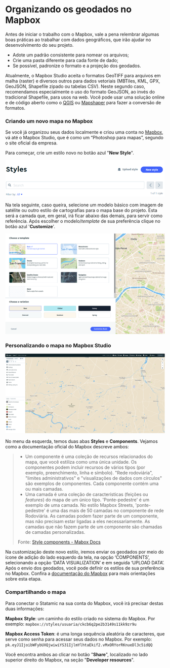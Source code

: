 # Organizando os geodados no Mapbox

Antes de iniciar o trabalho com o Mapbox, vale a pena relembrar algumas boas práticas ao trabalhar com dados geográficos, que irão ajudar no desenvolvimento do seu projeto.

* Adote um padrão consistente para nomear os arquivos;
* Crie uma pasta diferente para cada fonte de dado;
* Se possível, padronize o formato e a projeção dos geodados.

Atualmente, o Mapbox Studio aceita o formatos GeoTIFF para arquivos em malha (raster) e diversos outros para dados vetoriais (MBTiles, KML, GPX, GeoJSON, Shapefile zipado ou tabelas CSV). Neste segundo caso, recomendamos especialmente o uso do formato GeoJSON, ao invés do tradicional Shapefile, para usos na web. Você pode usar uma solução online e de código aberto como o [QGIS](https://qgis.org) ou [Mapshaper](https://mapshaper.org/) para fazer a conversão de formatos.

### Criando um novo mapa no Mapbox

Se você já organizou seus dados localmente e criou uma conta no [Mapbox](https://www.mapbox.com/), vá até o Mapbox Studio, que é como um “Photoshop para mapas”, segundo o site oficial da empresa.

Para começar, crie um estilo novo no botão azul "**New Style**".

![](.gitbook/assets/newstyle.png)

Na tela seguinte, caso queira, selecione um modelo básico com imagem de satélite ou outro estilo de cartografias para o mapa base do projeto. Esta será a camada que, em geral, irá ficar abaixo das demais, para servir como referência. Após escolher o modelo/_template_ de sua preferência clique no botão azul '**Customize**'.

![](.gitbook/assets/basemap.png)

### Personalizando o mapa no Mapbox Studio

![A sua visualização padrão do Mapbox Studio deve ter mais ou menos essa cara.](.gitbook/assets/mapbox.png)

No menu da esquerda, temos duas abas **Styles** e **Components**. Vejamos como a documentação oficial do Mapbox descreve ambos:

> * Um componente é uma coleção de recursos relacionados do mapa, que você estiliza como uma única unidade. Os componentes podem incluir recursos de vários tipos (por exemplo, preenchimento, linha e símbolo). "Rede rodoviária", "limites administrativos" e "visualizações de dados com círculos" são exemplos de componentes. Cada componente contém uma ou mais camadas.
> * Uma camada é uma coleção de características (feições ou _features_) do mapa de um único tipo. 'Ponte-pedestre' é um exemplo de uma camada. No estilo Mapbox Streets, 'ponte-pedestre' é uma das mais de 50 camadas no componente de rede Rodoviária. As camadas podem fazer parte de um componente, mas não precisam estar ligadas a eles necessariamente. As camadas que não fazem parte de um componente são chamadas de camadas personalizadas.
>
> Fonte: [Style components - ](https://docs.mapbox.com/studio-manual/guides/components/)[Mabox Docs](https://docs.mapbox.com/studio-manual/guides/components/)

Na customização deste novo estilo, iremos enviar os geodados por meio do ícone de adição do lado esquerdo da tela, na opção ‘COMPONENTS’, selecionando a opção ‘DATA VISUALIZATION’ e em seguida ‘UPLOAD DATA’. Após o envio dos geodados, você pode definir os estilos de sua preferência no Mapbox. Confira a [documentação do Mapbox](https://docs.mapbox.com/studio-manual/reference/styles/) para mais orientações sobre esta etapa.

### Compartilhando o mapa

Para conectar o Statamic na sua conta do Mapbox, você irá precisar destas duas informações:

**Mapbox** **Style**: um caminho do estilo criado no sistema do Mapbox. Por exemplo: `mapbox://styles/usuaria/ckcb6q2pe2b3149s11kk9zr9u`

**Mapbox Access Token**: é uma longa sequência aleatória de caracteres, que serve como senha para acessar seus dados no Mapbox. Por exemplo: `pk.eyJ1IjoibWFybUXQjwiwiYS31IjlmYlhtaEkif2.vMxORYorRKnueDl3c5idQQ`

Você encontra ambos ao clicar no botão "**Share**", localizado no lado superior direito do Mapbox, na seção "**Developer resources**".
